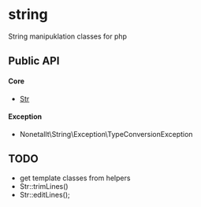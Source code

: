 # string

String manipuklation classes for php

## Public API

#### Core

* [Str](docs/Str.md)

#### Exception

* Nonetallt\String\Exception\TypeConversionException

## TODO

* get template classes from helpers
* Str::trimLines()
* Str::editLines();
